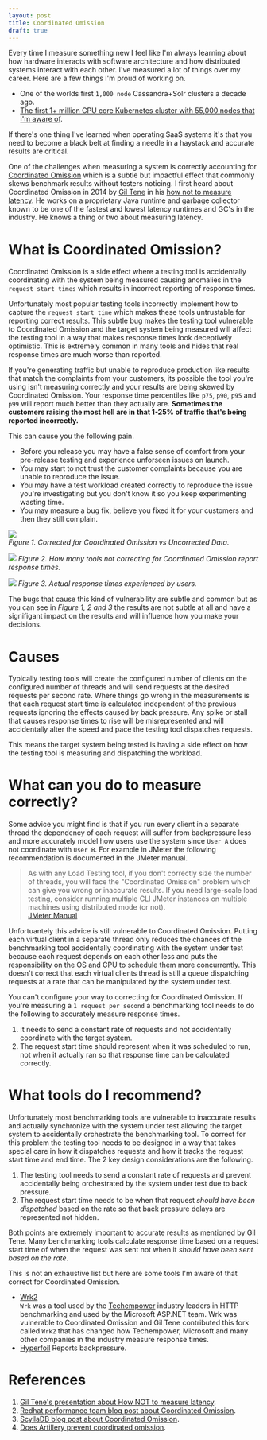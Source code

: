 ```yaml
---
layout: post
title: Coordinated Omission
draft: true
---
```


Every time I measure something new I feel like I'm always learning about how hardware interacts with software architecture and how distributed systems interact with each other. I've measured a lot of things over my career. Here are a few things I'm proud of working on.

- One of the worlds first `1,000 node` Cassandra+Solr clusters a decade ago.
- [The first 1+ million CPU core Kubernetes cluster with 55,000 nodes that I'm aware of](https://vmblog.com/archive/2018/06/28/univa-leverages-aws-to-deploy-more-than-one-million-cores-in-a-single-univa-grid-engine-cluster.aspx).

If there's one thing I've learned when operating SaaS systems it's that you need to become a black belt at finding a needle in a haystack and accurate results are critical.

One of the challenges when measuring a system is correctly accounting for [Coordinated Omission](https://redhatperf.github.io/post/coordinated-omission/) which is a subtle but impactful effect
that commonly skews benchmark results without testers noticing. I first heard about Coordinated Omission in 2014 by [Gil Tene](https://www.azul.com/leadership/gil-tene/) in his [how not to measure latency](https://image.slidesharecdn.com/untitled-160328112522/75/How-NOT-to-Measure-Latency-14-2048.jpg). He works on a proprietary Java runtime and garbage collector known to be one of the fastest and lowest latency runtimes and GC's in the industry. He knows a thing or two about measuring latency.

# What is Coordinated Omission?
Coordinated Omission is a side effect where a testing tool is accidentally coordinating with the system being measured causing anomalies in the `request start times` which results in incorrect reporting of response times. 

Unfortunately most popular testing tools incorrectly implement how to capture the `request start time` which makes these tools untrustable for reporting correct results.
This subtle bug makes the testing tool vulnerable to Coordinated Omission and the target system being measured will affect the testing tool in a way that makes response times look deceptively optimistic. This is extremely common in many tools and hides that real response times are much worse than reported.

If you're generating traffic but unable to reproduce production like results that match the complaints from your customers, its possible the tool you're using isn't measuring correctly and your results
are being skewed by Coordinated Omission. Your response time percentiles like `p75`, `p90`, `p95` and `p99` will report much better than they actually are. **Sometimes the customers raising the most hell are in that 1-25% of traffic that's being reported incorrectly.**

This can cause you the following pain.
- Before you release you may have a false sense of comfort from your pre-release testing and experience unforseen issues on launch.
- You may start to not trust the customer complaints because you are unable to reproduce the issue.
- You may have a test workload created correctly to reproduce the issue you're investigating but you don't know it so you keep experimenting wasting time.
- You may measure a bug fix, believe you fixed it for your customers and then they still complain.

![](https://github.com/user-attachments/assets/b39b32db-34ce-4c3b-86ac-5886165047c1)  
_Figure 1. Corrected for Coordinated Omission vs Uncorrected Data._

![](https://redhatperf.github.io/post/coordinated-omission/coordinated-omission-blocked-wait-time.png)
_Figure 2. How many tools not correcting for Coordinated Omission report response times._

![](https://redhatperf.github.io/post/coordinated-omission/coordinated-omission-cumulative-wait-time.png)
_Figure 3. Actual response times experienced by users._

The bugs that cause this kind of vulnerability are subtle and common but as you can see in _Figure 1, 2 and 3_ the results are not subtle at all and have a signifigant impact on the results 
and will influence how you make your decisions.

# Causes
Typically testing tools will create the configured number of clients on the configured number of threads and will send requests at the desired requests per second rate. Where things go wrong in the measurements is that each request start time is calculated independent of the previous requests ignoring the effects caused by back pressure. Any spike or stall that causes response times to rise will be misrepresented and will accidentally alter the speed and pace the testing tool dispatches requests.

This means the target system being tested is having a side effect on how the testing tool is measuring and dispatching the workload. 

# What can you do to measure correctly?
Some advice you might find is that if you run every client in a separate thread the dependency of each request will suffer from backpressure less and more accurately model how users use the system since `User A` does not coordinate with `User B`. For example in JMeter the following recommendation is documented in the JMeter manual.

> As with any Load Testing tool, if you don't correctly size the number of threads, you will face the "Coordinated Omission" problem which can give you wrong or inaccurate results. If you need large-scale load testing, consider running multiple CLI JMeter instances on multiple machines using distributed mode (or not).  
[JMeter Manual](https://jmeter.apache.org/usermanual/best-practices.html#:~:text=As%20with%20any%20Load%20Testing,distributed%20mode%20(or%20not))

Unfortuantely this advice is still vulnerable to Coordinated Omission. Putting each virtual client in a separate thread only reduces the chances of the benchmarking tool accidentally coordinating with the system under test because each request depends on each other less and puts the responsibility on the OS and CPU to schedule them more concurrently. This doesn't correct that each virtual clients thread is still a queue dispatching requests at a rate that can be manipulated by the system under test.

You can't configure your way to correcting for Coordinated Omission. If you're measuring a `1 request per second` a benchmarking tool needs to do the following to accurately measure response times.
1. It needs to send a constant rate of requests and not accidentally coordinate with the target system.
2. The request start time should represent when it was scheduled to run, not when it actually ran so that response time can be calculated correctly.

# What tools do I recommend?
Unfortunately most benchmarking tools are vulnerable to inaccurate results and actually synchronize with the system under test allowing the target system to accidentally orchestrate the benchmarking tool. To correct for this problem the testing tool needs to be designed in a way that takes special care in how it dispatches requests and how it tracks the request start time and end time. The 2 key design considerations are the following.
1. The testing tool needs to send a constant rate of requests and prevent accidentally being orchestrated by the system under test due to back pressure.
2. The request start time needs to be when that request _should have been dispatched_ based on the rate so that back pressure delays are represented not hidden.

Both points are extremely important to accurate results as mentioned by Gil Tene. Many benchmarking tools calculate response time based on a request start time of when the request was sent not when it _should have been sent based on the rate_.

This is not an exhaustive list but here are some tools I'm aware of that correct for Coordinated Omission.
- [Wrk2](https://github.com/giltene/wrk2)  
  `Wrk` was a tool used by the [Techempower](https://www.techempower.com/benchmarks) industry leaders in HTTP benchmarking and used by the Microsoft ASP.NET team. Wrk was vulnerable to Coordinated Omission and Gil Tene contributed this fork called `Wrk2` that has changed how Techempower, Microsoft and many other companies in the industry measure response times.
- [Hyperfoil](https://github.com/Hyperfoil/Hyperfoil)
  Reports backpressure.

# References
1. [Gil Tene's presentation about How NOT to measure latency](https://www.youtube.com/watch?v=lJ8ydIuPFeU).
1. [Redhat performance team blog post about Coordinated Omission](https://redhatperf.github.io/post/coordinated-omission/).
1. [ScyllaDB blog post about Coordinated Omission](https://www.scylladb.com/2021/04/22/on-coordinated-omission/).
2. [Does Artillery prevent coordinated omission](https://github.com/artilleryio/artillery/discussions/1472).

